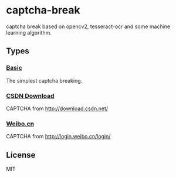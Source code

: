 # captcha-break
captcha break based on opencv2, tesseract-ocr and some machine learning algorithm.

## Types
### [Basic](./basic/README.md)
The simplest captcha breaking.
### [CSDN Download](./csdn_download/README.md)
CAPTCHA from http://download.csdn.net/
### [Weibo.cn](./weibo.cn/README.md)
CAPTCHA from http://login.weibo.cn/login/
## License
MIT
